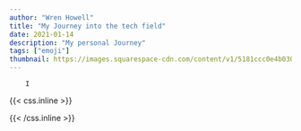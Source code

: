 ```yaml
---
author: "Wren Howell"
title: "My Journey into the tech field"
date: 2021-01-14
description: "My personal Journey"
tags: ["emoji"]
thumbnail: https://images.squarespace-cdn.com/content/v1/5181ccc0e4b03000ce6fc3e7/1509205023955-3HPFAPFHPE61JJV24MTH/What+Is+A+Buyers+Journey.jpeg?format=1500w
---
```

<!-- My Journey into cyber security

When I graduated from high school, I had no idea what I wanted to do. I remember telling some teachers that I wanted to double major in biology and African American history. I wanted to major in biology because I thought that would be a easy major, and I wanted to major in African American history because I loved the Civil Rights movements.
Unlike many of my peers, I took a semester off before I started to go to college as I navigated the move back to the States after going high school abroad. 
 During my gap year, the biggest headline in the news was about Edward Snowden and how he was able show the capacaity of the United States government to spy on everyone in the world. I saw 
The more I learned about this topic, the more questions I had. I started to question the devices that I used in my everyday life, and the power it had over me. Not only did I start to question the technology that I used, but I started to question the relationshp that I had with technology and how it leaves an impact on a social, economical, and political scale. However, as a history nerd, I did not have the language or the skills to understand the technical world that I lived in, so I decided to focus my studies on computer science and learn the fundamentals. 
        
As I went through university and studied computer science, my education never seemed to connect the dots between the technical world and the effects it had in the real world. The messaging was always the same, learn the fundamentals and have a great understanding of data structures and algorithms, so that one can have the skills to work at FANG, or even better, start your own company. As a student that did not come from a wealthly background, the pressure to conform to the norm was certaintly there. 

Like many of the students at my school, I had a offer before I graduated. It wasn't a traditional tech company, but I felt that my employor would have enough flexibility to hone my skills. It also had a rotational program in which I could learn about different aspects of the buisness. 

My first rotation was in programming self-checkout registers. This was a fun team, where I learned about machine learning, learned how to program registers, and I had a real impact on everyday customers. 

My second rotation was as working as a SOC analyst in the incident response team. Unlike the other teams, this was not a programming role and more of analyst role. This is where I was able to see real time attacks from nation states in real time.  -->

        I 



{{< css.inline >}}

<style>
.emojify {
	font-family: Apple Color Emoji, Segoe UI Emoji, NotoColorEmoji, Segoe UI Symbol, Android Emoji, EmojiSymbols;
	font-size: 2rem;
	vertical-align: middle;
}
@media screen and (max-width:650px) {
  .nowrap {
    display: block;
    margin: 25px 0;
  }
}
</style>

{{< /css.inline >}}
